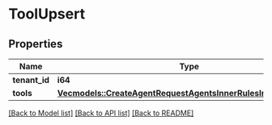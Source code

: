 # ToolUpsert

## Properties

Name | Type | Description | Notes
------------ | ------------- | ------------- | -------------
**tenant_id** | **i64** |  | 
**tools** | [**Vec<models::CreateAgentRequestAgentsInnerRulesInnerToolsInner>**](CreateAgentRequest_agents_inner_rules_inner_tools_inner.md) |  | 

[[Back to Model list]](../README.md#documentation-for-models) [[Back to API list]](../README.md#documentation-for-api-endpoints) [[Back to README]](../README.md)


